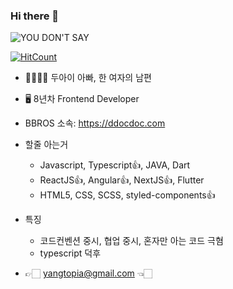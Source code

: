 ### Hi there 👋

![YOU DON'T SAY](https://mblogthumb-phinf.pstatic.net/MjAxODAyMDFfNDkg/MDAxNTE3NDQ3MjcxMzg2.w0sIvu1_HL7szU5llQgx27JnHWhGO-wTAtziFWIt1ckg.Q-GDKC5V6tVvhOAinEB9_pAPZ2_9HSO4up2JVLMYIHEg.JPEG.cine_play/image_6049695621517447175512.jpg?type=w800)

[![HitCount](http://hits.dwyl.com/yangtopia/yangtopia.svg)](http://hits.dwyl.com/yangtopia/yangtopia)

- 👨‍👩‍👧‍👦  두아이 아빠, 한 여자의 남편

- 🖥  8년차 Frontend Developer

- BBROS 소속: https://ddocdoc.com

- 할줄 아는거
  - Javascript, Typescript👍, JAVA, Dart
  - ReactJS👍, Angular👍, NextJS👍, Flutter
  - HTML5, CSS, SCSS, styled-components👍
  
- 특징
  - 코드컨벤션 중시, 협업 중시, 혼자만 아는 코드 극혐
  - typescript 덕후
  
- 👉🏻 yangtopia@gmail.com 👈🏻
<!-- - https://www.notion.so/a98782979fb4401cb5d529905c6adcb9 -->
  

<!--
**yangtopia/yangtopia** is a ✨ _special_ ✨ repository because its `README.md` (this file) appears on your GitHub profile.

Here are some ideas to get you started:

- 🔭 I’m currently working on NEXIVIL
- 🌱 I’m currently learning FLUTTER
- 👯 I’m looking to collaborate on ...
- 🤔 I’m looking for help with ...
- 💬 Ask me about ...
- 📫 How to reach me: ...
- 😄 Pronouns: ...
- ⚡ Fun fact: ...

-->
